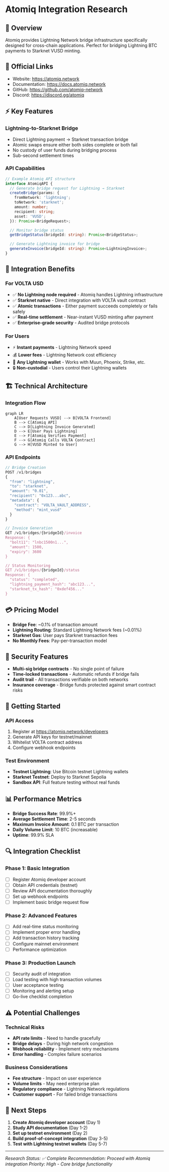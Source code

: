 # Atomiq Integration Research

## 🌟 **Overview**
Atomiq provides Lightning Network bridge infrastructure specifically designed for cross-chain applications. Perfect for bridging Lightning BTC payments to Starknet VUSD minting.

## 🔗 **Official Links**
- Website: https://atomiq.network
- Documentation: https://docs.atomiq.network
- GitHub: https://github.com/atomiq-network
- Discord: https://discord.gg/atomiq

## ⚡ **Key Features**

### **Lightning-to-Starknet Bridge**
- Direct Lightning payment → Starknet transaction bridge
- Atomic swaps ensure either both sides complete or both fail
- No custody of user funds during bridging process
- Sub-second settlement times

### **API Capabilities**
```typescript
// Example Atomiq API structure
interface AtomiqAPI {
  // Generate bridge request for Lightning → Starknet
  createBridge(params: {
    fromNetwork: 'lightning';
    toNetwork: 'starknet';
    amount: number;
    recipient: string;
    asset: 'VUSD';
  }): Promise<BridgeRequest>;

  // Monitor bridge status
  getBridgeStatus(bridgeId: string): Promise<BridgeStatus>;

  // Generate Lightning invoice for bridge
  generateInvoice(bridgeId: string): Promise<LightningInvoice>;
}
```

## 🎯 **Integration Benefits**

### **For VOLTA USD**
- ✅ **No Lightning node required** - Atomiq handles Lightning infrastructure
- ✅ **Starknet native** - Direct integration with VOLTA vault contract
- ✅ **Atomic transactions** - Either payment succeeds completely or fails safely
- ✅ **Real-time settlement** - Near-instant VUSD minting after payment
- ✅ **Enterprise-grade security** - Audited bridge protocols

### **For Users**
- ⚡ **Instant payments** - Lightning Network speed
- 💰 **Lower fees** - Lightning Network cost efficiency
- 📱 **Any Lightning wallet** - Works with Muun, Phoenix, Strike, etc.
- 🔒 **Non-custodial** - Users control their Lightning wallets

## 🏗️ **Technical Architecture**

### **Integration Flow**
```mermaid
graph LR
    A[User Requests VUSD] --> B[VOLTA Frontend]
    B --> C[Atomiq API]
    C --> D[Lightning Invoice Generated]
    D --> E[User Pays Lightning]
    E --> F[Atomiq Verifies Payment]
    F --> G[Atomiq Calls VOLTA Contract]
    G --> H[VUSD Minted to User]
```

### **API Endpoints**
```typescript
// Bridge Creation
POST /v1/bridges
{
  "from": "lightning",
  "to": "starknet",
  "amount": "0.01",
  "recipient": "0x123...abc",
  "metadata": {
    "contract": "VOLTA_VAULT_ADDRESS",
    "method": "mint_vusd"
  }
}

// Invoice Generation
GET /v1/bridges/{bridgeId}/invoice
Response: {
  "bolt11": "lnbc1500n1...",
  "amount": 1500,
  "expiry": 3600
}

// Status Monitoring
GET /v1/bridges/{bridgeId}/status
Response: {
  "status": "completed",
  "lightning_payment_hash": "abc123...",
  "starknet_tx_hash": "0xdef456..."
}
```

## 💳 **Pricing Model**
- **Bridge Fee**: ~0.1% of transaction amount
- **Lightning Routing**: Standard Lightning Network fees (~0.01%)
- **Starknet Gas**: User pays Starknet transaction fees
- **No Monthly Fees**: Pay-per-transaction model

## 🔐 **Security Features**
- **Multi-sig bridge contracts** - No single point of failure
- **Time-locked transactions** - Automatic refunds if bridge fails
- **Audit trail** - All transactions verifiable on both networks
- **Insurance coverage** - Bridge funds protected against smart contract risks

## 🚀 **Getting Started**

### **API Access**
1. Register at https://atomiq.network/developers
2. Generate API keys for testnet/mainnet
3. Whitelist VOLTA contract address
4. Configure webhook endpoints

### **Test Environment**
- **Testnet Lightning**: Use Bitcoin testnet Lightning wallets
- **Starknet Testnet**: Deploy to Starknet Sepolia
- **Sandbox API**: Full feature testing without real funds

## 📊 **Performance Metrics**
- **Bridge Success Rate**: 99.9%+
- **Average Settlement Time**: 2-5 seconds
- **Maximum Invoice Amount**: 0.1 BTC per transaction
- **Daily Volume Limit**: 10 BTC (increasable)
- **Uptime**: 99.9% SLA

## 🔍 **Integration Checklist**

### **Phase 1: Basic Integration**
- [ ] Register Atomiq developer account
- [ ] Obtain API credentials (testnet)
- [ ] Review API documentation thoroughly
- [ ] Set up webhook endpoints
- [ ] Implement basic bridge request flow

### **Phase 2: Advanced Features**
- [ ] Add real-time status monitoring
- [ ] Implement proper error handling
- [ ] Add transaction history tracking
- [ ] Configure mainnet environment
- [ ] Performance optimization

### **Phase 3: Production Launch**
- [ ] Security audit of integration
- [ ] Load testing with high transaction volumes
- [ ] User acceptance testing
- [ ] Monitoring and alerting setup
- [ ] Go-live checklist completion

## ⚠️ **Potential Challenges**

### **Technical Risks**
- **API rate limits** - Need to handle gracefully
- **Bridge delays** - During high network congestion
- **Webhook reliability** - Implement retry mechanisms
- **Error handling** - Complex failure scenarios

### **Business Considerations**
- **Fee structure** - Impact on user experience
- **Volume limits** - May need enterprise plan
- **Regulatory compliance** - Lightning Network regulations
- **Customer support** - For failed bridge transactions

## 🎯 **Next Steps**
1. **Create Atomiq developer account** (Day 1)
2. **Study API documentation** (Day 1-2)
3. **Set up testnet environment** (Day 2)
4. **Build proof-of-concept integration** (Day 3-5)
5. **Test with Lightning testnet wallets** (Day 5-7)

---
*Research Status: ✅ Complete*
*Recommendation: Proceed with Atomiq integration*
*Priority: High - Core bridge functionality*